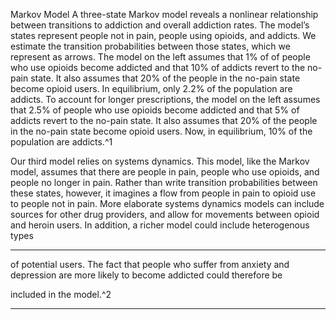 Markov Model A three-state Markov model reveals a nonlinear relationship between transitions to addiction and overall addiction rates. The model’s states represent people not in pain, people using opioids, and addicts. We estimate the transition probabilities between those states, which we represent as arrows. The model on the left assumes that 1% of of people who use opioids become addicted and that 10% of addicts revert to the no-pain state. It also assumes that 20% of the people in the no-pain state become opioid users. In equilibrium, only 2.2% of the population are addicts. To account for longer prescriptions, the model on the left assumes that 2.5% of people who use opioids become addicted and that 5% of addicts revert to the no-pain state. It also assumes that 20% of the people in the no-pain state become opioid users. Now, in equilibrium, 10% of the population are addicts.^1 

Our third model relies on systems dynamics. This model, like the Markov model, assumes that there are people in pain, people who use opioids, and people no longer in pain. Rather than write transition probabilities between these states, however, it imagines a flow from people in pain to opioid use to people not in pain. More elaborate systems dynamics models can include sources for other drug providers, and allow for movements between opioid and heroin users. In addition, a richer model could include heterogenous types 

---

of potential users. The fact that people who suffer from anxiety and depression are more likely to become addicted could therefore be 

included in the model.^2 

---